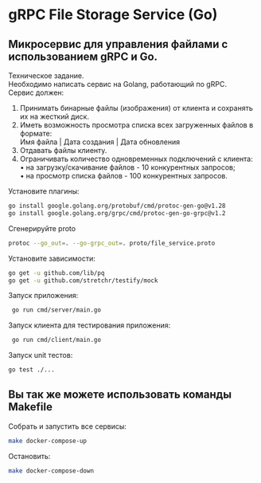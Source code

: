 # gRPC File Storage Service (Go)

## Микросервис для управления файлами с использованием gRPC и Go.<br>
Техническое задание.<br>
Необходимо написать сервис на Golang, работающий по gRPC.<br>
Сервис должен:<br>
1.	Принимать бинарные файлы (изображения) от клиента и сохранять их на жесткий диск.<br>
2.	Иметь возможность просмотра списка всех загруженных файлов в формате:<br>
Имя файла | Дата создания | Дата обновления
3.	Отдавать файлы клиенту.<br>
4.	Ограничивать количество одновременных подключений с клиента:<br>
•	на загрузку/скачивание файлов - 10 конкурентных запросов;<br>
•	на просмотр списка файлов - 100 конкурентных запросов.<br>


Установите плагины:<br>
```bash
go install google.golang.org/protobuf/cmd/protoc-gen-go@v1.28
go install google.golang.org/grpc/cmd/protoc-gen-go-grpc@v1.2
```
Сгенерируйте proto
```bash
protoc --go_out=. --go-grpc_out=. proto/file_service.proto
```

Установите зависимости:<br>
```bash
go get -u github.com/lib/pq
go get -u github.com/stretchr/testify/mock
```
Запуск приложения:<br>
```bash
 go run cmd/server/main.go
```
Запуск клиента для тестирования приложения:<br>
```bash
 go run cmd/client/main.go
```
Запуск unit тестов:<br>
```bash
go test ./...
```

## Вы так же можете использовать команды Makefile
Собрать и запустить все сервисы:<br>
```bash
make docker-compose-up
```
Остановить:<br>
```bash
make docker-compose-down
```
